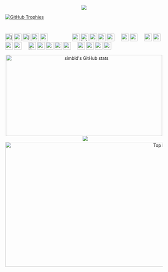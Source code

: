 <p align="center">
<img src="https://raw.githubusercontent.com/LingDong-/shan-shui-inf/master/screenshots/screen002.jpg"/p>
</p>

[![GitHub Trophies](https://github-profile-trophy.vercel.app/?username=simbld&no-frame=true&no-bg=true&theme=darkhub&row=1&column=6&margin-w=50&margin-h=50)](https://github.com/ryo-ma/github-profile-trophy)

<br>
<p align="left">

<img width="24" height="24" src="https://img.icons8.com/arcade/24/javascript.png" alt="javascript"/>
<img width="24" height="24" src="https://img.icons8.com/3d-fluency/24/python.png" alt="python"/> 
<img width="24" height="24" src="https://img.icons8.com/3d-fluency/24/java-coffee-cup-logo.png" alt="java-coffee-cup-logo"/>
<img width="24" height="24" src="http://rust-lang.org/logos/rust-logo-32x32.png" />
<img width="24" height="24" src="https://img.icons8.com/external-tal-revivo-shadow-tal-revivo/24/external-typescript-an-open-source-programming-language-developed-and-maintained-by-microsoft-logo-shadow-tal-revivo.png"/>
&emsp;&emsp;&emsp;&emsp;&emsp;
<img width="24" height="24" src="https://cdn.jsdelivr.net/gh/devicons/devicon/icons/linux/linux-original.svg" />
<img width="24" height="24" src="https://img.icons8.com/color/24/kali-linux.png" alt="kali-linux"/>
<img width="24" height="24" src="https://cdn.jsdelivr.net/gh/devicons/devicon/icons/msdos/msdos-original.svg" />
<img width="24" height="24" src="https://cdn.jsdelivr.net/gh/devicons/devicon/icons/bash/bash-original.svg" />
<img width="24" height="24" src="https://cdn.jsdelivr.net/gh/devicons/devicon/icons/processing/processing-original.svg" />
&emsp;
<img width="24" height="24" src="https://cdn.jsdelivr.net/gh/devicons/devicon/icons/sass/sass-original.svg" />
<img width="24" height="24" src="https://cdn.jsdelivr.net/gh/devicons/devicon/icons/less/less-plain-wordmark.svg" />
&emsp;
<img width="24" height="24" src="https://cdn.jsdelivr.net/gh/devicons/devicon/icons/nextjs/nextjs-original.svg" />
<img width="24" height="24" src="https://img.icons8.com/color/24/nestjs.png" alt="nestjs"/> 
<img width="24" height="24" src="https://img.icons8.com/external-tal-revivo-shadow-tal-revivo/24/external-react-a-javascript-library-for-building-user-interfaces-logo-shadow-tal-revivo.png"/>
<img width="24" height="24" src="https://cdn.jsdelivr.net/gh/devicons/devicon/icons/redux/redux-original.svg" />
&emsp;
<img width="24" height="24" src="https://img.icons8.com/stickers/24/figma.png" alt="figma"/> 
<img width="24" height="24" src="https://cdn.jsdelivr.net/gh/devicons/devicon/icons/gimp/gimp-original.svg" />
<img width="24" height="24" src="https://cdn.jsdelivr.net/gh/devicons/devicon/icons/aftereffects/aftereffects-original.svg" />
<img width="24" height="24" src="https://cdn.jsdelivr.net/gh/devicons/devicon/icons/premierepro/premierepro-original.svg" />
<img width="24" height="24" src="https://cdn.jsdelivr.net/gh/devicons/devicon/icons/blender/blender-original.svg" />
&emsp;
<img width="24" height="24" src="https://cdn.jsdelivr.net/gh/devicons/devicon/icons/graphql/graphql-plain.svg" />
<img width="24" height="24" src="https://cdn.jsdelivr.net/gh/devicons/devicon/icons/mongodb/mongodb-original.svg" />
<img width="24" height="24" src="https://img.icons8.com/color/24/my-sql.png" alt="my-sql"/> 
<img width="24" height="24" src="https://img.icons8.com/plasticine/24/postgreesql.png" alt="postgreesql"/> 
&emsp;

</p>
<p align="center">
  <img width="500" height="260" src="https://github-readme-stats.vercel.app/api?username=simbld&show_icons=true&theme=radical" alt="simbld's GitHub stats" /> &nbsp;
<img src="https://raw.githubusercontent.com/TheDudeThatCode/TheDudeThatCode/master/Assets/Developer.gif" />
  <img width="1000" height="400" src="https://github-readme-stats.vercel.app/api/top-langs/?username=simbld&theme=radical" alt="Top Langs" /> &nbsp;
</p>
